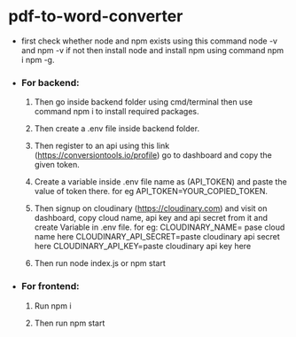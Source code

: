 # pdf-to-word-converter

- first check whether node and npm exists using this command node -v and npm -v if not then install node and install npm using command npm i npm -g.

- ### For backend: 

  1. Then go inside backend folder using cmd/terminal then use command npm i to install required packages.

  2. Then create a .env file inside backend folder.

  3. Then register to an api using this link (https://conversiontools.io/profile) go to dashboard and copy the given token.

  4. Create a variable inside .env file name as (API_TOKEN) and paste the value of token there. for eg API_TOKEN=YOUR_COPIED_TOKEN.

  5. Then signup on cloudinary (https://cloudinary.com) and visit on dashboard, copy cloud name, api key and api secret from it and create Variable in .env file. for eg: 
     CLOUDINARY_NAME= pase cloud name here
     CLOUDINARY_API_SECRET=paste cloudinary api secret here
     CLOUDINARY_API_KEY=paste cloudinary api key here

  6. Then run node index.js or npm start
 
- ### For frontend: 

  1. Run npm i
  
  2. Then run npm start
 

